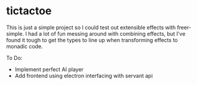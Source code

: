 # tictactoe
This is just a simple project so I could test out extensible effects with freer-simple. I had a lot of fun messing around
with combining effects, but I've found it tough to get the types to line up when transforming effects to monadic code.

To Do:
* Implement perfect AI player
* Add frontend using electron interfacing with servant api
